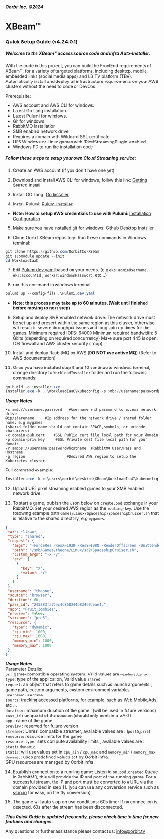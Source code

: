 ##### Oorbit Inc. ©2024

# XBeam™  


### Quick Setup Guide (v4.24.0.1)


##### Welcome to the XBeam™ access source code and infra Auto-Installer.

With the code in this project, you can build the FrontEnd requirements of XBeam™, for a variety of targeted platforms, including desktop, mobile, embedded links (social media apps) and LG TV platform (TBA). Automatically install and deploy all infrastructure requirements on your AWS clusters without the need to code or DevOps.

Prerequisite:

* AWS account and AWS CLI for windows.
* Latest Go Lang installation.
* Latest Pulumi for windows.
* Git for windows
* RabbitMQ Installation
* SMB enabled network drive 
* Requires a domain with Wildcard SSL certificate
* UE5 Windows or Linux games with ‘PixelStreamingPlugin’ enabled
* Windows PC to run the installation code


##### Follow these steps to setup your own Cloud Streaming service:

1. Create an AWS account (if you don't have one yet)

2. Download and install AWS CLI for windows, follow this link: [Getting Started Install](https://docs.aws.amazon.com/cli/latest/userguide/getting-started-install.html)

3. Install GO Lang: [Go Installer](https://go.dev/dl/go1.22.2.windows-amd64.msi)

4. Install Pulumi: [Pulumi Installer](https://github.com/pulumi/pulumi-winget/releases/download/v3.113.0/pulumi-3.113.0-windows-x64.msi)

* **Note: How to setup AWS credentials to use with Pulumi:** [Installation Configuration](https://www.pulumi.com/registry/packages/aws/installation-configuration/)
 

5. Make sure you have installed git for windows: [Github Desktop Installer](https://central.github.com/deployments/desktop/desktop/latest/win32)

6. Clone Oorbit XBeam repository: 
Run these commands in Windows terminal:
```powershell
git clone https://github.com/OorbitCo/XBeam
git submodule update --init
cd WorkloadIaaC
```

7. Edit [Pulumi.dev.yaml](https://github.com/OorbitCo/WorkloadIaaC/blob/master/Pulumi.dev.yaml) based on your needs. (e.g `eks:adminUsername` , `eks:accountId` , `worker:windowsPassword`, etc…)


8. run this command in windows terminal: 
```powershell
pulumi up --config-file .\Pulumi.dev.yaml
```
* **Note: this process may take up to 60 minutes. (Wait until finished before moving to next step)**

9. Setup and deploy SMB enabled network drive:
The network drive must be set up and present within the same region as this cluster, otherwise will result in severe throughput issues and long spin up times for the games.
Minimum required IOPS: 64000
Minimum required bandwidth: 5 Gbits (depending on required concurrency)
Make sure port 445 is open. (OS firewall and AWS cluster security group)


10. Install and deploy RabbitMQ on AWS (**DO NOT use active MQ**)
(Refer to AWS documentation)

11. Once you have installed step 9 and 10 continue to windows terminal, change directory to `WorkloadInstaller` folder and run the following commands: 
```powershell
go build -o installer.exe .
Installer.exe -k ..\WorkloadIaaC\kubeconfig -s smb://username:password@ip/sharename -c domain-pub.cert -p domain-priv.key -r amqps://username:password@hostname -g region
```
***Usage Notes***
```
-s smb://username:password   #Username and password to access network drive
@ip/sharename     #Ip address for the network drive / shared folder name: e.g mygames
(shared folder name should not contain SPACE,symbols, or unicode characters)
-c domain-pub.cert    #SSL Public cert file local path for your domain
-p domain-priv.key     #SSL Private cert file local path for your domain
-r amqps://username:password@hostname  #RabbitMQ User/Pass and Hostname
-g region                   #Desired AWS region to setup the Kubernetes cluster.
```
Full command example:
```powershell
Installer.exe -k c:\users\oorbit\desktop\XBeam\WorkloadIaaC\kubeconfig -s smb://shareduser:oorbitpassword@217.219.65.84/mygames -c oorbit-pub.cert -p oorbit-priv.key -r amqps://oorbitbroker:oorbitpasword@b-94d8e31a-243c-4c29-a87a-6bb8b7822f3e.mq.us-west-2.amazonaws.com -g us-east-1
```

12. Upload UE5 pixel streaming enabled games to your SMB enabled network drive. 

13. To start a game, publish the Json below on `create.pod` exchange in your RabbitMQ. 
Set your desired AWS region as the `routing-key`.
Use the following example path `Games/Linux/Spaceship/SpaceshipCruiser.sh` that is relative to the shared directory, e.g `mygames`.

```json
{
 "os": "linux",
 "type": "shared",
 "request": {
   "args": "-ForceRes -ResX=1920 -ResY=1080 -RenderOffscreen -Unattended -AudioMixer -PixelStreamingURL=ws://127.0.0.1:8888 -AllowPixelStreamingCommands=false -PixelStreamingH264Profile=BASELINE -PixelStreamingWebRTCMaxBitrate=30000000 -PixelStreamingEncoderMultipass=DISABLED -dx11",
   "path": "/smb/Games/theone/Linux/sd2/SpaceshipCruiser.sh",
   "custom_args": "-x -y",
   "env": [
     {
       "key": "X",
       "value": "Y"
     }
   ]
 },
 "username": "theone",
 "source": "browser",
 "duration": 60,
 "pass_id": "243283fa71ec4c858244b834e9deae4c",
 "app": "Fruit_Zombies",
 "preview": false,
 "streamer": "pre5",
 "resource": {
   "type": "dynamic",
   "cpu_min": 1000,
   "cpu_max": 1600,
   "memory_min": 1000,
   "memory_max": 1000
 }
}
```

***Usage Notes***  
Parameter Details:   
`os` : game-compatible operating system. Valid values are `windows`,`linux`  
`type`: type of the application, Valid value `shared`  
`request`: an object that refers to game details such as launch arguments , game path, custom arguments, custom environment variables  
`username`: `username`   
`source`: tracking accessed platforms, for example, such as Web,Mobile,Ads, etc …   
`duration` : maximum duration of the game , (will be used in future versions)   
`pass_id` : unique id of the session (should only contain a-zA-Z)  
`app` : name of the game  
`preview` : reserved for future version  
`streamer`: Unreal compatible streamer, available values are : (`post5`,`pre5`)  
`resource`: resource limits for the game  
`resource.type` : sets compute availability limits , available values are : `static`,`dynamic`    
`static`: will use values set in `cpu_min` / `cpu_max` and `memory_min` / `memory_max`      
`dynamic`: uses predefined values set by Oorbit infra.  
GPU resources are managed by Oorbit infra.  

14. Establish connection to a running game: 
Listen to `on.pod.created` Queue in RabbitMQ, this will provide the IP and port of the running game.
For a successful stream, the IP and port must be converted to a URL via the domain provided in step 11. 
(you can use any conversion service such as [sslip.io](https://sslip.io/) for easy, on the fly conversion)

15. The game will auto stop on two conditions:
	60s timer if no connection is detected.
60s after the stream has been disconnected.



***This Quick Guide is updated frequently, please check time to time for new features and changes.***



Any questions or further assistance please contact us: info@oorbit.tv


	
